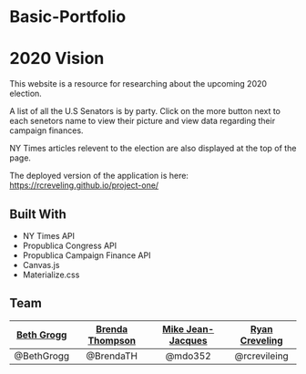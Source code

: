 # Basic-Portfolio

# 2020 Vision
This website is a resource for researching about the upcoming 2020 election.

A list of all the U.S Senators is by party. Click on the more button next to each senetors name to view their picture and view data regarding their campaign finances.

NY Times articles relevent to the election are also displayed at the top of the page.

The deployed version of the application is here: https://rcreveling.github.io/project-one/
## Built With
- NY Times API
- Propublica Congress API
- Propublica Campaign Finance API
- Canvas.js
- Materialize.css
## Team
| [Beth Grogg](https://github.com/BethGrogg) | [Brenda Thompson](https://github.com/BrendaTH) | [Mike Jean-Jacques](https://github.com/Mdo352) | [Ryan Creveling](https://github.com/rcreveling) |
|:---------:|:--------:|:-----:|:----------------------:|
| @BethGrogg | @BrendaTH | @mdo352 | @rcrevileing |
